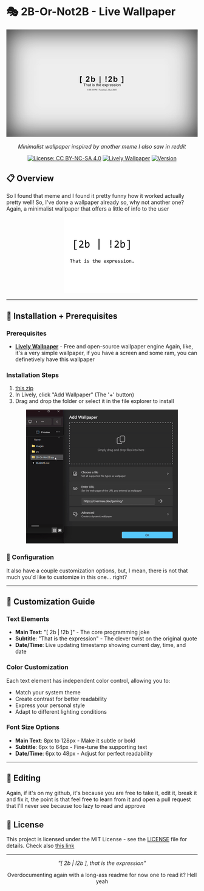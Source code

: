# 🎭 2B-Or-Not2B - Live Wallpaper

<div align="center">

![Preview](src/lively_p.gif)

*Minimalist wallpaper inspired by another meme I also saw in reddit*

[![License: CC BY-NC-SA 4.0](https://img.shields.io/badge/License-CC%20BY--NC--SA%204.0-lightgrey.svg)](../LICENSE) [![Lively Wallpaper](https://img.shields.io/badge/Lively-Wallpaper-blue.svg)](https://github.com/rocksdanister/lively) [![Version](https://img.shields.io/badge/Version-1.0.0-green.svg)](https://github.com/Civer_mau/2b-!2b)

</div>

## 📋 Overview

So I found that meme and I found it pretty funny how it worked actually pretty well!
So, I've done a wallpaper already so, why not another one? Again, a minimalist wallpaper that offers a little of info to the user

<div align="center">
<img src="Images/TheMeme.jpg" width="200" alt="The Meme that inspired this">
</div>

---

## 🚀 Installation + Prerequisites

### Prerequisites
- **[Lively Wallpaper](https://github.com/rocksdanister/lively)** - Free and open-source wallpaper engine
Again, like, it's a very simple wallpaper, if you have a screen and some ram, you can definetively have this wallpaper

### Installation Steps

1. [this zip](2B-Or-Not2B.zip)
2. In Lively, click "Add Wallpaper" (The '+' button)
3. Drag and drop the folder or select it in the file explorer to install

<div align="center">
<img src="Images/InstallationGuide.gif" width="400" alt="Installation Guide">
</div>

### 🔧 Configuration
It also have a couple customization options, but, I mean, there is not that much you'd like to customize in this one... right?

---

## 🎨 Customization Guide

### Text Elements
- **Main Text**: "[ 2b | !2b ]" - The core programming joke
- **Subtitle**: "That is the expression" - The clever twist on the original quote
- **Date/Time**: Live updating timestamp showing current day, time, and date

### Color Customization
Each text element has independent color control, allowing you to:
- Match your system theme
- Create contrast for better readability
- Express your personal style
- Adapt to different lighting conditions

### Font Size Options
- **Main Text**: 8px to 128px - Make it subtle or bold
- **Subtitle**: 6px to 64px - Fine-tune the supporting text
- **Date/Time**: 6px to 48px - Adjust for perfect readability

---

## 🤝 Editing

Again, if it's on my github, it's because you are free to take it, edit it, break it and fix it, the point is that feel free to learn from it and open a pull request that I'll never see because too lazy to read and approve 

## 📄 License

This project is licensed under the MIT License - see the [LICENSE](../LICENSE) file for details.
Check also [this link](https://creativecommons.org/licenses/by-nc-sa/4.0/)

---

<div align="center">

*"[ 2b | !2b ], that is the expression"*

Overdocumenting again with a long-ass readme for now one to read it? Hell yeah

</div> 